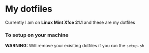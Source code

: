 # My dotfiles
Currently I am on **Linux Mint Xfce 21.1** and these are my dotfiles

### To setup on your machine 
**WARNING:** Will remove your exisiting dotfiles if you run the `setup.sh`

